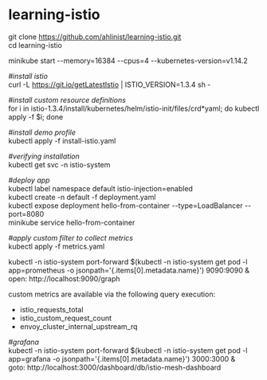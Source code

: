 # learning-istio

git clone https://github.com/ahlinist/learning-istio.git  
cd learning-istio

minikube start --memory=16384 --cpus=4 --kubernetes-version=v1.14.2

*\#install istio*  
curl -L https://git.io/getLatestIstio | ISTIO_VERSION=1.3.4 sh -

*\#install custom resource definitions*  
for i in istio-1.3.4/install/kubernetes/helm/istio-init/files/crd*yaml; do kubectl apply -f $i; done

*\#install demo profile*  
kubectl apply -f install-istio.yaml

*\#verifying installation*  
kubectl get svc -n istio-system

*\#deploy app*  
kubectl label namespace default istio-injection=enabled  
kubectl create -n default -f deployment.yaml  
kubectl expose deployment hello-from-container --type=LoadBalancer --port=8080  
minikube service hello-from-container  

*\#apply custom filter to collect metrics*  
kubectl apply -f metrics.yaml  

kubectl -n istio-system port-forward $(kubectl -n istio-system get pod -l app=prometheus -o jsonpath='{.items[0].metadata.name}') 9090:9090 &  
open: http://localhost:9090/graph  

custom metrics are available via the following query execution: 
- istio_requests_total
- istio_custom_request_count  
- envoy_cluster_internal_upstream_rq

*\#grafana*  
kubectl -n istio-system port-forward $(kubectl -n istio-system get pod -l app=grafana -o jsonpath='{.items[0].metadata.name}') 3000:3000 &  
goto: http://localhost:3000/dashboard/db/istio-mesh-dashboard  
